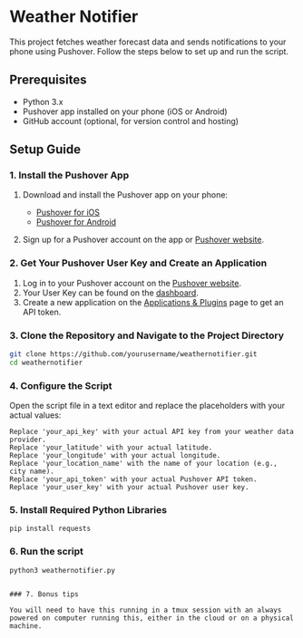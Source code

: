 # Weather Notifier

This project fetches weather forecast data and sends notifications to your phone using Pushover. Follow the steps below to set up and run the script.

## Prerequisites

- Python 3.x
- Pushover app installed on your phone (iOS or Android)
- GitHub account (optional, for version control and hosting)

## Setup Guide

### 1. Install the Pushover App

1. Download and install the Pushover app on your phone:
   - [Pushover for iOS](https://apps.apple.com/app/id506088175)
   - [Pushover for Android](https://play.google.com/store/apps/details?id=net.superblock.pushover)

2. Sign up for a Pushover account on the app or [Pushover website](https://pushover.net/).

### 2. Get Your Pushover User Key and Create an Application

1. Log in to your Pushover account on the [Pushover website](https://pushover.net/).
2. Your User Key can be found on the [dashboard](https://pushover.net/dashboard).
3. Create a new application on the [Applications & Plugins](https://pushover.net/apps/build) page to get an API token.

### 3. Clone the Repository and Navigate to the Project Directory

```bash
git clone https://github.com/yourusername/weathernotifier.git
cd weathernotifier
```
### 4. Configure the Script

Open the script file in a text editor and replace the placeholders with your actual values:

    Replace 'your_api_key' with your actual API key from your weather data provider.
    Replace 'your_latitude' with your actual latitude.
    Replace 'your_longitude' with your actual longitude.
    Replace 'your_location_name' with the name of your location (e.g., city name).
    Replace 'your_api_token' with your actual Pushover API token.
    Replace 'your_user_key' with your actual Pushover user key.


### 5. Install Required Python Libraries
```
pip install requests
```

### 6. Run the script
```
python3 weathernotifier.py


### 7. Bonus tips

You will need to have this running in a tmux session with an always powered on computer running this, either in the cloud or on a physical machine.
